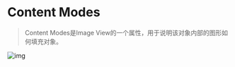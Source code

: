 # Content Modes

>   Content Modes是Image View的一个属性，用于说明该对象内部的图形如何填充对象。

![img](/Users/wwt13/Documents/Notes/assets/webp)

